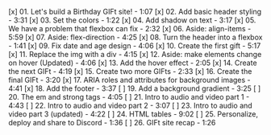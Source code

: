 [x] 01. Let's build a Birthday GIFt site! - 1:07
[x] 02. Add basic header styling - 3:31
[x] 03. Set the colors - 1:22
[x] 04. Add shadow on text - 3:17
[x] 05. We have a problem that flexbox can fix - 2:32
[x] 06. Aside: align-items - 5:59
[x] 07. Aside: flex-direction - 4:25
[x] 08. Turn the header into a flexbox - 1:41
[x] 09. Fix date and age design - 4:06
[x] 10. Create the first gift - 5:17
[x] 11. Replace the img with a div - 4:15
[x] 12. Aside: make elements change on hover (Updated) - 4:06
[x] 13. Add the hover effect - 2:05
[x] 14. Create the next GIFt - 4:19
[x] 15. Create two more GIFts - 2:33
[x] 16. Create the final GIFt - 3:20
[x] 17. ARIA roles and attributes for background images - 4:41
[x] 18. Add the footer - 3:37
[ ] 19. Add a background gradient - 3:25
[ ] 20. The em and strong tags - 4:05
[ ] 21. Intro to audio and video part 1 - 4:43
[ ] 22. Intro to audio and video part 2 - 3:07
[ ] 23. Intro to audio and video part 3 (updated) - 4:22
[ ] 24. HTML tables - 9:02
[ ] 25. Personalize, deploy and share to Discord - 1:36
[ ] 26. GIFt site recap - 1:26
